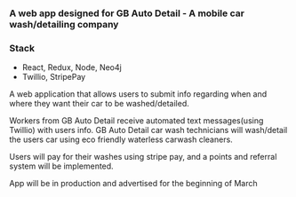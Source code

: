 
### A web app designed for GB Auto Detail - A mobile car wash/detailing company   

### Stack
* React, Redux, Node, Neo4j
* Twillio, StripePay

 
A web application that allows users to submit info regarding when and where they want their car to be washed/detailed.

Workers from GB Auto Detail receive automated text messages(using Twillio) with users info.  GB Auto Detail car wash technicians will wash/detail the users car using eco friendly waterless carwash cleaners.

Users will pay for their washes using stripe pay, and a points and referral system will be implemented.

App will be in production and advertised for the beginning of March
